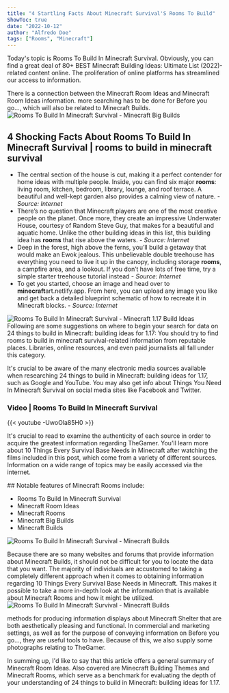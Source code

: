```yaml
---
title: "4 Startling Facts About Minecraft Survival'S Rooms To Build"
ShowToc: true 
date: "2022-10-12"
author: "Alfredo Doe" 
tags: ["Rooms", "Minecraft"]
---
```


Today's topic is Rooms To Build In Minecraft Survival. Obviously, you can find a great deal of 80+ BEST Minecraft Building Ideas: Ultimate List (2022)-related content online. The proliferation of online platforms has streamlined our access to information.

There is a connection between the Minecraft Room Ideas and Minecraft Room Ideas information. more searching has to be done for Before you go..., which will also be related to Minecraft Builds.
<img loading="lazy" src="https://i.pinimg.com/736x/b9/cc/cf/b9cccfa4edf500b40b56dc1a6633f728--minecraft-songs-minecraft-stuff.jpg" onerror="this.onerror=null;this.src='https://blogger.googleusercontent.com/img/a/AVvXsEhe7F7TRXHtjiKvHb5vS7DmnxvpHiDyoYyYvm1nHB3Qp2_w3BnM6A2eq4v7FYxCC9bfZt3a9vIMtAYEKUiaDQbHMg-ViyGmRIj39MLp0bGFfgfYw1Dc9q_H-T0wiTm3l0Uq42dETrN9eC8aGJ9_IORZsxST1AcLR7np1koOfcc7tnHa4S8Mwz_xD9d0=s16000';" alt="Rooms To Build In Minecraft Survival - Minecraft Big Builds" >

## 4 Shocking Facts About Rooms To Build In Minecraft Survival | rooms to build in minecraft survival
-   The central section of the house is cut, making it a perfect contender for home ideas with multiple people. Inside, you can find six major **rooms**: living room, kitchen, bedroom, library, lounge, and roof terrace. A beautiful and well-kept garden also provides a calming view of nature. - <cite>Source: Internet</cite>
-   There’s no question that Minecraft players are one of the most creative people on the planet. Once more, they create an impressive Underwater House, courtesy of Random Steve Guy, that makes for a beautiful and aquatic home. Unlike the other building ideas in this list, this building idea has **rooms** that rise above the waters. - <cite>Source: Internet</cite>
-   Deep in the forest, high above the ferns, you’ll build a getaway that would make an Ewok jealous. This unbelievable double treehouse has everything you need to live it up in the canopy, including storage **rooms**, a campfire area, and a lookout. If you don’t have lots of free time, try a simple starter treehouse tutorial instead - <cite>Source: Internet</cite>
-   To get you started, choose an image and head over to **minecraft**art.netlify.app. From here, you can upload any image you like and get back a detailed blueprint schematic of how to recreate it in Minecraft blocks. - <cite>Source: Internet</cite>


<img loading="lazy" src="https://i.pinimg.com/736x/7b/49/44/7b49444bd56c019424e69ff3050cc26b.jpg" onerror="this.onerror=null;this.src='https://blogger.googleusercontent.com/img/a/AVvXsEhe7F7TRXHtjiKvHb5vS7DmnxvpHiDyoYyYvm1nHB3Qp2_w3BnM6A2eq4v7FYxCC9bfZt3a9vIMtAYEKUiaDQbHMg-ViyGmRIj39MLp0bGFfgfYw1Dc9q_H-T0wiTm3l0Uq42dETrN9eC8aGJ9_IORZsxST1AcLR7np1koOfcc7tnHa4S8Mwz_xD9d0=s16000';" alt="Rooms To Build In Minecraft Survival - Minecraft 1.17 Build Ideas" >
Following are some suggestions on where to begin your search for data on 24 things to build in Minecraft: building ideas for 1.17:
You should try to find rooms to build in minecraft survival-related information from reputable places. Libraries, online resources, and even paid journalists all fall under this category.

It's crucial to be aware of the many electronic media sources available when researching 24 things to build in Minecraft: building ideas for 1.17, such as Google and YouTube. You may also get info about Things You Need In Minecraft Survival on social media sites like Facebook and Twitter.

### Video | Rooms To Build In Minecraft Survival
{{< youtube -UwoOla85H0 >}} 


It's crucial to read to examine the authenticity of each source in order to acquire the greatest information regarding TheGamer.
You'll learn more about 10 Things Every Survival Base Needs in Minecraft after watching the films included in this post, which come from a variety of different sources. Information on a wide range of topics may be easily accessed via the internet.
<script async="async" data-cfasync="false" src="//normallydemandedalter.com/fe63df3c5408708b15d8dc3d9b206b31/invoke.js"></script>
<div id="container-fe63df3c5408708b15d8dc3d9b206b31"></div>
## Notable features of Minecraft Rooms include:

- Rooms To Build In Minecraft Survival
- Minecraft Room Ideas
- Minecraft Rooms
- Minecraft Big Builds
- Minecraft Builds

 <img loading="lazy" src="https://i.pinimg.com/736x/88/cc/6b/88cc6b20fa7779d7136bbfd7f77fd5fb.jpg" onerror="this.onerror=null;this.src='https://blogger.googleusercontent.com/img/a/AVvXsEhe7F7TRXHtjiKvHb5vS7DmnxvpHiDyoYyYvm1nHB3Qp2_w3BnM6A2eq4v7FYxCC9bfZt3a9vIMtAYEKUiaDQbHMg-ViyGmRIj39MLp0bGFfgfYw1Dc9q_H-T0wiTm3l0Uq42dETrN9eC8aGJ9_IORZsxST1AcLR7np1koOfcc7tnHa4S8Mwz_xD9d0=s16000';" alt="Rooms To Build In Minecraft Survival - Minecraft Builds" >

Because there are so many websites and forums that provide information about Minecraft Builds, it should not be difficult for you to locate the data that you want.
The majority of individuals are accustomed to taking a completely different approach when it comes to obtaining information regarding 10 Things Every Survival Base Needs in Minecraft. This makes it possible to take a more in-depth look at the information that is available about Minecraft Rooms and how it might be utilized.
<img loading="lazy" src="https://i.pinimg.com/736x/8d/05/12/8d0512007d822503f2e719035e818b11.jpg" onerror="this.onerror=null;this.src='https://blogger.googleusercontent.com/img/a/AVvXsEhe7F7TRXHtjiKvHb5vS7DmnxvpHiDyoYyYvm1nHB3Qp2_w3BnM6A2eq4v7FYxCC9bfZt3a9vIMtAYEKUiaDQbHMg-ViyGmRIj39MLp0bGFfgfYw1Dc9q_H-T0wiTm3l0Uq42dETrN9eC8aGJ9_IORZsxST1AcLR7np1koOfcc7tnHa4S8Mwz_xD9d0=s16000';" alt="Rooms To Build In Minecraft Survival - Minecraft Builds" >

methods for producing information displays about Minecraft Shelter that are both aesthetically pleasing and functional. In commercial and marketing settings, as well as for the purpose of conveying information on Before you go..., they are useful tools to have. Because of this, we also supply some photographs relating to TheGamer.

In summing up, I'd like to say that this article offers a general summary of Minecraft Room Ideas. Also covered are Minecraft Building Themes and Minecraft Rooms, which serve as a benchmark for evaluating the depth of your understanding of 24 things to build in Minecraft: building ideas for 1.17.
	

